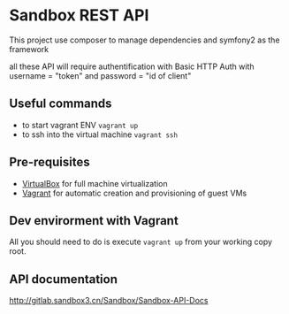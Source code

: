 # Sandbox REST API

This project use composer to manage dependencies
and symfony2 as the framework

all these API will require authentification with  Basic HTTP Auth
with username = "token"  and password = "id of client"

## Useful commands
  * to start vagrant ENV `vagrant up` 
  * to ssh into the virtual machine `vagrant ssh`


## Pre-requisites

* [VirtualBox](http://www.virtualbox.org/) for full machine virtualization
* [Vagrant](http://www.vagrantup.com/) for automatic creation and provisioning of guest VMs

## Dev envirorment with Vagrant

All you should need to do is execute `vagrant up` from your working copy root.


## API documentation

http://gitlab.sandbox3.cn/Sandbox/Sandbox-API-Docs
